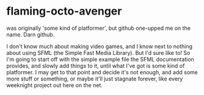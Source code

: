 flaming-octo-avenger
====================

was originally 'some kind of platformer', but github one-upped me on the name. Darn github.

I don't know much about making video games, and I know next to nothing about using SFML (the Simple Fast Media Library). But I'd sure like to! So I'm going to start off with the simple example file the SFML documentation provides, and slowly add things to it, until what I've got is some kind of platformer. I may get to that point and decide it's not enough, and add some more stuff or something, or maybe it'll just stagnate forever, like every weeknight project out here on the net.
